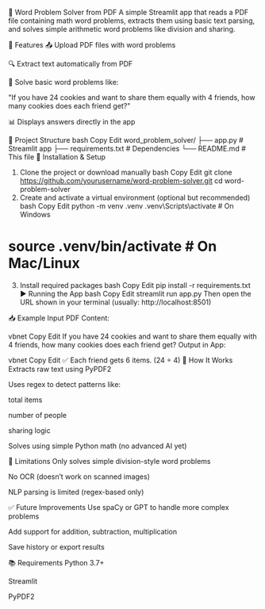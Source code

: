 📘 Word Problem Solver from PDF
A simple Streamlit app that reads a PDF file containing math word problems, extracts them using basic text parsing, and solves simple arithmetic word problems like division and sharing.

🚀 Features
📤 Upload PDF files with word problems

🔍 Extract text automatically from PDF

🤖 Solve basic word problems like:

"If you have 24 cookies and want to share them equally with 4 friends, how many cookies does each friend get?"

📊 Displays answers directly in the app

📁 Project Structure
bash
Copy
Edit
word_problem_solver/
├── app.py               # Streamlit app
├── requirements.txt     # Dependencies
└── README.md            # This file
🔧 Installation & Setup
1. Clone the project or download manually
bash
Copy
Edit
git clone https://github.com/yourusername/word-problem-solver.git
cd word-problem-solver
2. Create and activate a virtual environment (optional but recommended)
bash
Copy
Edit
python -m venv .venv
.venv\Scripts\activate      # On Windows
# source .venv/bin/activate  # On Mac/Linux
3. Install required packages
bash
Copy
Edit
pip install -r requirements.txt
▶️ Running the App
bash
Copy
Edit
streamlit run app.py
Then open the URL shown in your terminal (usually: http://localhost:8501)

📥 Example Input
PDF Content:

vbnet
Copy
Edit
If you have 24 cookies and want to share them equally with 4 friends, how many cookies does each friend get?
Output in App:

vbnet
Copy
Edit
✅ Each friend gets 6 items. (24 ÷ 4)
🧠 How It Works
Extracts raw text using PyPDF2

Uses regex to detect patterns like:

total items

number of people

sharing logic

Solves using simple Python math (no advanced AI yet)

📌 Limitations
Only solves simple division-style word problems

No OCR (doesn’t work on scanned images)

NLP parsing is limited (regex-based only)

✅ Future Improvements
Use spaCy or GPT to handle more complex problems

Add support for addition, subtraction, multiplication

Save history or export results

📚 Requirements
Python 3.7+

Streamlit

PyPDF2

